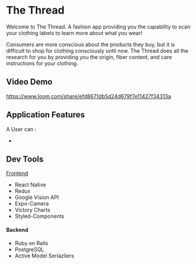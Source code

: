 # The Thread

Welcome to The Thread. A fashion app providing you the capability to scan your clothing labels to learn more about what you wear!

Consumers are more conscious about the products they buy, but it is difficult to shop for clothing consciously until now. The Thread does all the research for you by providing you the origin, fiber content, and care instructions for your clothing.

## Video Demo

https://www.loom.com/share/efd8671db5d24d679f7e11427f34313a

## Application Features

A User can :

-

## Dev Tools

[Frontend](https://github.com/slurio/TheThread-Frontend)

- React Native
- Redux
- Google Vision API
- Expo-Camera
- Victory Charts
- Styled-Components

#### Backend

- Ruby on Rails
- PostgreSQL
- Active Model Seriazliers

